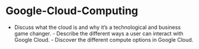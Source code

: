 # Google-Cloud-Computing
-   Discuss what the cloud is and why it’s a technological and business game changer.  -   Describe the different ways a user can interact with Google Cloud.  -   Discover the different compute options in Google Cloud.
